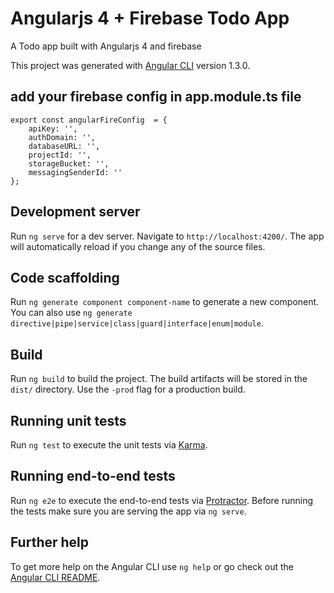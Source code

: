 # Angularjs 4 + Firebase Todo App

A Todo app built with Angularjs 4 and firebase 

This project was generated with [Angular CLI](https://github.com/angular/angular-cli) version 1.3.0.



## add your firebase config in app.module.ts file

```
export const angularFireConfig  = {
    apiKey: '',
    authDomain: '',
    databaseURL: '',
    projectId: '',
    storageBucket: '',
    messagingSenderId: ''
};
```

## Development server

Run `ng serve` for a dev server. Navigate to `http://localhost:4200/`. The app will automatically reload if you change any of the source files.

## Code scaffolding

Run `ng generate component component-name` to generate a new component. You can also use `ng generate directive|pipe|service|class|guard|interface|enum|module`.

## Build

Run `ng build` to build the project. The build artifacts will be stored in the `dist/` directory. Use the `-prod` flag for a production build.

## Running unit tests

Run `ng test` to execute the unit tests via [Karma](https://karma-runner.github.io).

## Running end-to-end tests

Run `ng e2e` to execute the end-to-end tests via [Protractor](http://www.protractortest.org/).
Before running the tests make sure you are serving the app via `ng serve`.

## Further help

To get more help on the Angular CLI use `ng help` or go check out the [Angular CLI README](https://github.com/angular/angular-cli/blob/master/README.md).
